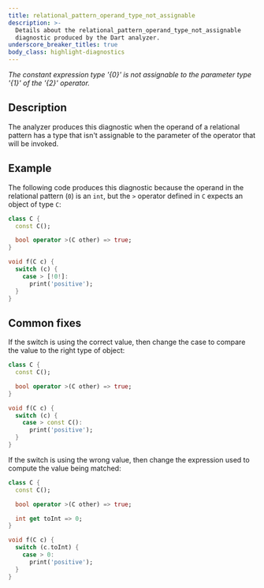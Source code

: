 ```yaml
---
title: relational_pattern_operand_type_not_assignable
description: >-
  Details about the relational_pattern_operand_type_not_assignable
  diagnostic produced by the Dart analyzer.
underscore_breaker_titles: true
body_class: highlight-diagnostics
---
```


_The constant expression type '{0}' is not assignable to the parameter type
'{1}' of the '{2}' operator._

## Description

The analyzer produces this diagnostic when the operand of a relational
pattern has a type that isn't assignable to the parameter of the operator
that will be invoked.

## Example

The following code produces this diagnostic because the operand in the
relational pattern (`0`) is an `int`, but the `>` operator defined in `C`
expects an object of type `C`:

```dart
class C {
  const C();

  bool operator >(C other) => true;
}

void f(C c) {
  switch (c) {
    case > [!0!]:
      print('positive');
  }
}
```

## Common fixes

If the switch is using the correct value, then change the case to compare
the value to the right type of object:

```dart
class C {
  const C();

  bool operator >(C other) => true;
}

void f(C c) {
  switch (c) {
    case > const C():
      print('positive');
  }
}
```

If the switch is using the wrong value, then change the expression used to
compute the value being matched:

```dart
class C {
  const C();

  bool operator >(C other) => true;

  int get toInt => 0;
}

void f(C c) {
  switch (c.toInt) {
    case > 0:
      print('positive');
  }
}
```
